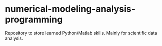 # numerical-modeling-analysis-programming

Repository to store learned Python/Matlab skills. Mainly for scientific data analysis.
